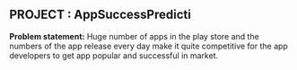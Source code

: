 ## PROJECT : AppSuccessPredicti
**Problem statement:**  Huge number of apps in the play store and the numbers of the app release every day make it quite competitive for                           the app developers to get app popular and successful in market.     
